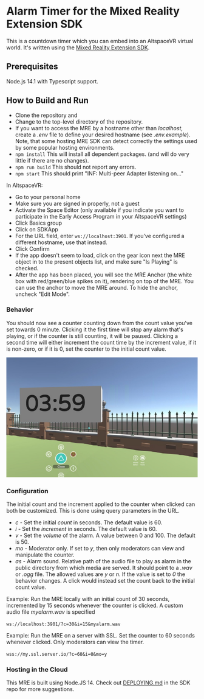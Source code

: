 # Alarm Timer for the Mixed Reality Extension SDK

This is a countdown timer which you can embed into an AltspaceVR virtual world. It's written using the [Mixed Reality
Extension SDK](https://github.com/Microsoft/mixed-reality-extension-sdk).

## Prerequisites

Node.js 14.1 with Typescript support.

## How to Build and Run

* Clone the repository and
* Change to the top-level directory of the repository.
* If you want to access the MRE by a hostname other than _localhost_,
create a _.env_ file to define your desired hostname (see _.env.example_).
Note, that some hosting MRE SDK can detect correctly the settings used
by some popular hosting environments.
* `npm install` This will install all dependent packages. (and will do very
little if there are no changes).
* `npm run build` This should not report any errors.
* `npm start` This should print "INF: Multi-peer Adapter listening on..."

In AltspaceVR:

* Go to your personal home
* Make sure you are signed in properly, not a guest
* Activate the Space Editor (only available if you indicate you want to participate in the Early Access Program in your AltspaceVR settings)
* Click Basics group
* Click on SDKApp
* For the URL field, enter `ws://localhost:3901`. If you've configured a different hostname, use that instead.
* Click Confirm
* If the app doesn't seem to load, click on the gear icon next the MRE object
in to the present objects list, and make sure "Is Playing" is checked.
* After the app has been placed, you will see the MRE Anchor (the white box
with red/green/blue spikes on it), rendering on top of the MRE. You can use the
anchor to move the MRE around. To hide the anchor, uncheck "Edit Mode".

### Behavior

You should now see a counter counting down from the count value you've set towards 0 minute.
Clicking it the first time will stop any alarm that's playing, or if the
counter is still counting, it will be paused. Clicking a second time
will either increment the count time by the increment value, if it is non-zero, or
if it is 0, set the counter to the initial count value.

<img src='appearance.jpg'/>

### Configuration

The initial count and the increment applied to the counter when clicked can both be customized.
This is done using query parameters in the URL.

* _c_ - Set the initial _count_ in seconds. The default value is 60.
* _i_ - Set the _increment_ in seconds. The default value is 60.
* _v_ - Set the _volume_ of the alarm. A value between 0 and 100. The default is 50.
* _mo_ - Moderator only. If set to _y_, then only moderators can view and manipulate the counter.
* _as_ - Alarm sound. Relative path of the audio file to play as alarm in the public directory from which media are served.
It should point to a _.wav_ or _.ogg_ file.
The allowed values are _y_ or _n_.
If the value is set to _0_ the behavior changes. A click would instead set the count back to the initial count value.

Example: Run the MRE locally with an initial count of 30 seconds, incremented by 15 seconds whenever the counter is clicked.
A custom audio file _myalarm.wav_ is specified

`ws://localhost:3901/?c=30&i=15&myalarm.wav`

Example: Run the MRE on a server with SSL. Set the counter to 60 seconds whenever clicked. Only moderators can view the timer.

`wss://my.ssl.server.io/?c=60&i=0&mo=y`

### Hosting in the Cloud

This MRE is built using Node.JS 14. Check out [DEPLOYING.md](https://github.com/Microsoft/mixed-reality-extension-sdk/blob/master/DEPLOYING.md) in the SDK repo for more suggestions.
